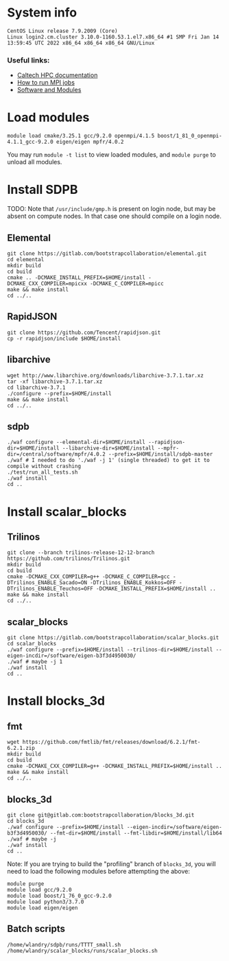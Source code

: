# System info

    CentOS Linux release 7.9.2009 (Core)
    Linux login2.cm.cluster 3.10.0-1160.53.1.el7.x86_64 #1 SMP Fri Jan 14 13:59:45 UTC 2022 x86_64 x86_64 x86_64 GNU/Linux

### Useful links:

- [Caltech HPC documentation](https://hpc.sites.caltech.edu/documentation)
- [How to run MPI jobs](https://hpc.sites.caltech.edu/documentation/slurm-commands)
- [Software and Modules](https://hpc.sites.caltech.edu/documentation/software-and-modules)

# Load modules

    module load cmake/3.25.1 gcc/9.2.0 openmpi/4.1.5 boost/1_81_0_openmpi-4.1.1_gcc-9.2.0 eigen/eigen mpfr/4.0.2

You may run `module -t list` to view loaded modules,
and `module purge` to unload all modules.

# Install SDPB

TODO: Note that `/usr/include/gmp.h` is present on login node, but may be absent on compute nodes. In that case one
should compile on a login node.

## Elemental

    git clone https://gitlab.com/bootstrapcollaboration/elemental.git
    cd elemental
    mkdir build
    cd build
    cmake .. -DCMAKE_INSTALL_PREFIX=$HOME/install -DCMAKE_CXX_COMPILER=mpicxx -DCMAKE_C_COMPILER=mpicc
    make && make install
    cd ../..

## RapidJSON
    git clone https://github.com/Tencent/rapidjson.git
    cp -r rapidjson/include $HOME/install

## libarchive

    wget http://www.libarchive.org/downloads/libarchive-3.7.1.tar.xz
    tar -xf libarchive-3.7.1.tar.xz
    cd libarchive-3.7.1
    ./configure --prefix=$HOME/install
    make && make install
    cd ../..

## sdpb

    ./waf configure --elemental-dir=$HOME/install --rapidjson-dir=$HOME/install --libarchive-dir=$HOME/install --mpfr-dir=/central/software/mpfr/4.0.2 --prefix=$HOME/install/sdpb-master
    ./waf # I needed to do './waf -j 1' (single threaded) to get it to compile without crashing
    ./test/run_all_tests.sh
    ./waf install
    cd ..

Install scalar_blocks
=============

Trilinos
--------
    git clone --branch trilinos-release-12-12-branch https://github.com/trilinos/Trilinos.git
    mkdir build
    cd build
    cmake -DCMAKE_CXX_COMPILER=g++ -DCMAKE_C_COMPILER=gcc -DTrilinos_ENABLE_Sacado=ON -DTrilinos_ENABLE_Kokkos=OFF -DTrilinos_ENABLE_Teuchos=OFF -DCMAKE_INSTALL_PREFIX=$HOME/install ..
    make && make install
    cd ../..

scalar_blocks
-------------
    git clone https://gitlab.com/bootstrapcollaboration/scalar_blocks.git
    cd scalar_blocks
    ./waf configure --prefix=$HOME/install --trilinos-dir=$HOME/install --eigen-incdir=/software/eigen-b3f3d4950030/
    ./waf # maybe -j 1
    ./waf install
    cd ..

Install blocks_3d
=========

fmt
---
    wget https://github.com/fmtlib/fmt/releases/download/6.2.1/fmt-6.2.1.zip
    mkdir build
    cd build
    cmake -DCMAKE_CXX_COMPILER=g++ -DCMAKE_INSTALL_PREFIX=$HOME/install ..
    make && make install
    cd ../..
  
blocks_3d
---------
    git clone git@gitlab.com:bootstrapcollaboration/blocks_3d.git
    cd blocks_3d
    ./waf configure --prefix=$HOME/install --eigen-incdir=/software/eigen-b3f3d4950030/ --fmt-dir=$HOME/install --fmt-libdir=$HOME/install/lib64
    ./waf # maybe -j
    ./waf install
    cd ..

Note: If you are trying to build the "profiling" branch of `blocks_3d`, you will need to load the following modules before attempting the above:

    module purge
    module load gcc/9.2.0
    module load boost/1_76_0_gcc-9.2.0
    module load python3/3.7.0
    module load eigen/eigen

Batch scripts
-------------
    /home/wlandry/sdpb/runs/TTTT_small.sh
    /home/wlandry/scalar_blocks/runs/scalar_blocks.sh
